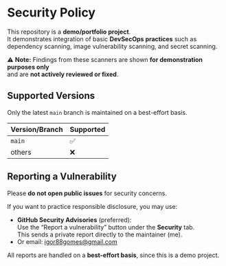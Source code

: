 # Security Policy

This repository is a **demo/portfolio project**.  
It demonstrates integration of basic **DevSecOps practices** such as dependency scanning,
image vulnerability scanning, and secret scanning.

⚠️ **Note:** Findings from these scanners are shown **for demonstration purposes only**  
and are **not actively reviewed or fixed**.

## Supported Versions

Only the latest `main` branch is maintained on a best-effort basis.

| Version/Branch | Supported |
|----------------|-----------|
| `main`         | ✅        |
| others         | ❌        |

## Reporting a Vulnerability

Please **do not open public issues** for security concerns.

If you want to practice responsible disclosure, you may use:

- **GitHub Security Advisories** (preferred):  
  Use the “Report a vulnerability” button under the **Security** tab.  
  This sends a private report directly to the maintainer (me).
- Or email: igor88gomes@gmail.com

All reports are handled on a **best-effort basis**, since this is a demo project.